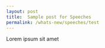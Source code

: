 ```yaml
---
layout: post
title:  Sample post for Speeches
permalink: /whats-new/speeches/test
---
```

Lorem ipsum sit amet
